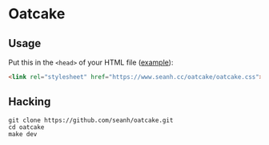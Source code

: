 Oatcake
=======

Usage
-----

Put this in the `<head>` of your HTML file ([example](site/index.html)):

```html
<link rel="stylesheet" href="https://www.seanh.cc/oatcake/oatcake.css">
```

Hacking
-------

```terminal
git clone https://github.com/seanh/oatcake.git
cd oatcake
make dev
```
